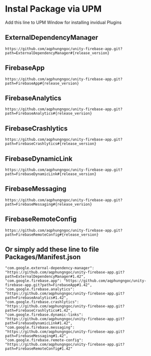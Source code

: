 # Instal Package via UPM

Add this line to UPM Window for installing invidual Plugins

## ExternalDependencyManager

	https://github.com/aqphungngoc/unity-firebase-app.git?path=ExternalDependencyManager#{release_version}

## FirebaseApp

	https://github.com/aqphungngoc/unity-firebase-app.git?path=FirebaseApp#{release_version}

## FirebaseAnalytics

	https://github.com/aqphungngoc/unity-firebase-app.git?path=FirebaseAnalytics#{release_version}

## FirebaseCrashlytics

	https://github.com/aqphungngoc/unity-firebase-app.git?path=FirebaseCrashlytics#{release_version}

## FirebaseDynamicLink

	https://github.com/aqphungngoc/unity-firebase-app.git?path=FirebaseDynamicLink#{release_version}

## FirebaseMessaging

	https://github.com/aqphungngoc/unity-firebase-app.git?path=FirebaseMessaging#{release_version}

## FirebaseRemoteConfig

	https://github.com/aqphungngoc/unity-firebase-app.git?path=FirebaseRemoteConfig#{release_version}

## Or simply add these line to file Packages/Manifest.json

    "com.google.external-dependency-manager": "https://github.com/aqphungngoc/unity-firebase-app.git?path=ExternalDependencyManager#1.42",
    "com.google.firebase.app": "https://github.com/aqphungngoc/unity-firebase-app.git?path=FirebaseApp#1.42",
    "com.google.firebase.analytics": "https://github.com/aqphungngoc/unity-firebase-app.git?path=FirebaseAnalytics#1.42",
    "com.google.firebase.crashlytics": "https://github.com/aqphungngoc/unity-firebase-app.git?path=FirebaseCrashlytics#1.42",
    "com.google.firebase.dynamic-links": "https://github.com/aqphungngoc/unity-firebase-app.git?path=FirebaseDynamicLink#1.42",
    "com.google.firebase.messaging": "https://github.com/aqphungngoc/unity-firebase-app.git?path=FirebaseMessaging#1.42",
    "com.google.firebase.remote-config": "https://github.com/aqphungngoc/unity-firebase-app.git?path=FirebaseRemoteConfig#1.42"
